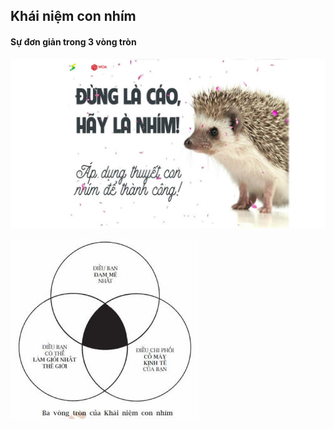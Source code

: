 ## Khái niệm con nhím
#### Sự đơn giản trong 3 vòng tròn
![img](./img/thuyet-con-nhim-5.jpg)


![imag](./img/4.jpg)
